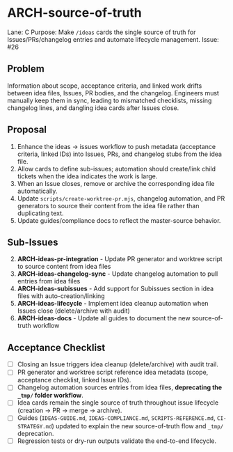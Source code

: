 # ARCH-source-of-truth

Lane: C
Purpose: Make `/ideas` cards the single source of truth for Issues/PRs/changelog entries and automate lifecycle management.
Issue: #26

## Problem

Information about scope, acceptance criteria, and linked work drifts between idea files, Issues, PR bodies, and the changelog. Engineers must manually keep them in sync, leading to mismatched checklists, missing changelog lines, and dangling idea cards after Issues close.

## Proposal

1. Enhance the ideas → issues workflow to push metadata (acceptance criteria, linked IDs) into Issues, PRs, and changelog stubs from the idea file.
2. Allow cards to define sub-issues; automation should create/link child tickets when the idea indicates the work is large.
3. When an Issue closes, remove or archive the corresponding idea file automatically.
4. Update `scripts/create-worktree-pr.mjs`, changelog automation, and PR generators to source their content from the idea file rather than duplicating text.
5. Update guides/compliance docs to reflect the master-source behavior.

## Sub-Issues

2. **ARCH-ideas-pr-integration** - Update PR generator and worktree script to source content from idea files
3. **ARCH-ideas-changelog-sync** - Update changelog automation to pull entries from idea files
4. **ARCH-ideas-subissues** - Add support for Subissues section in idea files with auto-creation/linking
5. **ARCH-ideas-lifecycle** - Implement idea cleanup automation when Issues close (delete/archive with audit)
6. **ARCH-ideas-docs** - Update all guides to document the new source-of-truth workflow

## Acceptance Checklist

- [ ] Closing an Issue triggers idea cleanup (delete/archive) with audit trail.
- [ ] PR generator and worktree script reference idea metadata (scope, acceptance checklist, linked Issue IDs).
- [ ] Changelog automation sources entries from idea files, **deprecating the `_tmp/` folder workflow**.
- [ ] Idea cards remain the single source of truth throughout issue lifecycle (creation → PR → merge → archive).
- [ ] Guides (`IDEAS-GUIDE.md`, `IDEAS-COMPLIANCE.md`, `SCRIPTS-REFERENCE.md`, `CI-STRATEGY.md`) updated to explain the new source-of-truth flow and `_tmp/` deprecation.
- [ ] Regression tests or dry-run outputs validate the end-to-end lifecycle.
